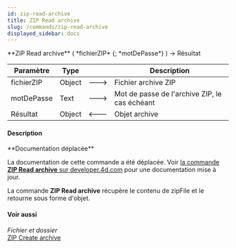 ```yaml
---
id: zip-read-archive
title: ZIP Read archive
slug: /commands/zip-read-archive
displayed_sidebar: docs
---
```


<!--REF #_command_.ZIP Read archive.Syntax-->**ZIP Read archive** ( *fichierZIP* {; *motDePasse*} ) -> Résultat<!-- END REF-->
<!--REF #_command_.ZIP Read archive.Params-->
| Paramètre | Type |  | Description |
| --- | --- | --- | --- |
| fichierZIP | Object | &#x1F852; | Fichier archive ZIP |
| motDePasse | Text | &#x1F852; | Mot de passe de l'archive ZIP, le cas échéant |
| Résultat | Object | &#x1F850; | Objet archive |

<!-- END REF-->

#### Description 

<!--REF #_command_.ZIP Read archive.Summary-->**Documentation déplacée**

La documentation de cette commande a été déplacée.<!-- END REF--> Voir [la commande **ZIP Read archive** sur developer.4d.com](https://developer.4d.com/docs/fr/API/ZipArchiveClass/#zip-read-archive) pour une documentation mise à jour.

La commande **ZIP Read archive** récupère le contenu de zipFile et le retourne sous forme d'objet. 

#### Voir aussi 

*Fichier et dossier*  
[ZIP Create archive](zip-create-archive.md)  